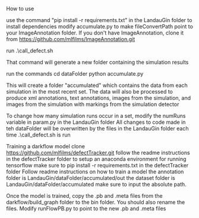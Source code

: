 How to use 

use the command "pip install -r requirements.txt" in the LandauGin folder to install dependencies
modify accumulate.py to make fileConvertPath point to your ImageAnnotation folder. If you don't have ImageAnnotation,
clone it from https://github.com/mlfilms/ImageAnnotation.git

run
.\call_defect.sh

That command will generate a new folder containing the simulation results

run the commands
cd dataFolder
python accumulate.py

This will create a folder "accumulated" which contains the data from each simulation in the most recent set. The data will also be processed
to produce xml annotations, text annotations, images from the simulation, and images from the simulation with markings from the simulation 
detector

To change how many simulation runs occur in a set, modify the numRuns variable in param.py in the LandauGin folder
All changes to code made in teh dataFolder will be overwritten by the files in the LandauGin folder each time .\call_defect.sh is run



Training a darkflow model
clone https://github.com/mlfilms/defectTracker.git
follow the readme instructions in the defectTracker folder to setup an anaconda environment for running tensorflow
make sure to pip install -r requirements.txt in the defectTracker folder
Follow readme instructions on how to train a model
the annotation folder is LandauGin/dataFolder/accumulated/out
the dataset folder is LandauGin/dataFolder/accumulated
make sure to input the absolute path.

Once the model is trained, copy the .pb and .meta files from the darkflow/build_graph folder to the bin folder. You should also rename the files.
Modify runFlowPB.py to point to the new .pb and .meta files

